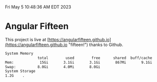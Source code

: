 Fri May  5 10:48:36 AM EDT 2023

# Angular Fifteen


This project is live at [https://angularfifteen.github.io](https://angularfifteen.github.io "fifteen!") thanks to Github.

```bash
System Memory
               total        used        free      shared  buff/cache   available
Mem:            15Gi       3.1Gi       3.1Gi       867Mi       9.1Gi        10Gi
Swap:          8.0Gi       4.0Mi       8.0Gi
System Storage
1.2G	.
```
```bash
